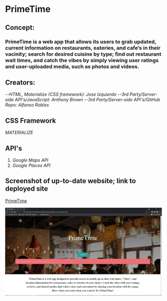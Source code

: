 # PrimeTime

## Concept:

### PrimeTime is a web app that allows its users to grab updated, current information on restaurants, eateries, and cafe’s in their vacinity; search for desired cuisine by type; find out restaurant wait times, and catch the vibes by simply viewing user ratings and   user-uploaded media, such as photos and videos.

## Creators:

-*-HTML, Materialize (CSS framework): Jose Izquierdo* 
-*-3rd Party/Server-side API's/JavaScript: Anthony Brown*
-*-3rd Party/Server-side API's/GitHub Repo: Alfonso Robles*

## CSS Framework
*MATERIALIZE*

## API's
1. *Google Maps API*
2. *Google Places API*

## Screenshot of up-to-date website; link to deployed site

[PrimeTime](https://fons3517.github.io/Project1-PrimeTime/)

![Image of PrimeTime webpage](./PrimeTime.JPG)

